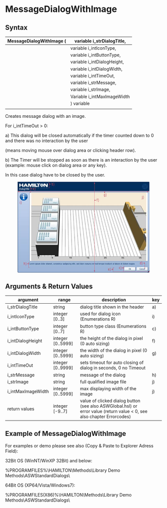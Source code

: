 # MessageDialogWithImage

## Syntax

| MessageDialogWithImage ( | variable i\_strDialogTitle,  |
| ------------------------ | ---------------------------- |
|                          | variable i\_intIconType,     |
|                          | variable i\_intButtonType,   |
|                          | variable i\_intDialogHeight, |
|                          | variable i\_intDialogWidth,  |
|                          | variable i\_intTimeOut,      |
|                          | variable i\_strMessage,      |
|                          | variable i\_strImage,        |
|                          | Variable i\_intMaxImageWidth |
|                          | ) variable                   |
|                          |                              |

Creates message dialog with an image.

For i\_intTimeOut > 0:

a)    This dialog will be closed automatically if the timer counted down to 0 and there was no interaction by the user

(means moving mouse over dialog area or clicking header row).

b)    The Timer will be stopped as soon as there is an interaction by the user (example: mouse click on dialog area or any key).

In this case dialog have to be closed by the user.

<figure><img src="../../../../.gitbook/assets/image (11) (1) (1) (1) (1).png" alt=""><figcaption></figcaption></figure>

## Arguments & Return Values

| argument            | range              | description                                                                                                            | key |
| ------------------- | ------------------ | ---------------------------------------------------------------------------------------------------------------------- | --- |
| i\_strDialogTitle   | string             | dialog title shown in the header                                                                                       | a)  |
| i\_intIconType      | integer \[0..3]    | used for dialog icon (Enumerations R)                                                                                  | i)  |
| i\_intButtonType    | integer \[0..7]    | button type class (Enumerations R)                                                                                     | c)  |
| i\_intDialogHeight  | integer \[0..5999] | the height of the dialog in pixel (0 auto sizing)                                                                      | f)  |
| i\_intDialogWidth   | integer \[0..5999] | the width of the dialog in pixel (0 auto sizing)                                                                       | g)  |
| i\_intTimeOut       | integer \[0..9999] | sets timeout for auto closing of dialog in seconds, 0 no Timeout                                                       |     |
| i\_strMessage       | string             | message of the dialog                                                                                                  | h)  |
| i\_strImage         | string             | full qualified image file                                                                                              | j)  |
| i\_intMaxImageWidth | integer \[0..5999] | max displaying width of the image                                                                                      | j)  |
| return values       | integer \[-9..7]   | value of clicked dialog button (see also ASWGlobal.hsl) or error value (return value < 0, see also chapter Errorcodes) |     |

## Example of MessageDialogWithImage

For examples or demo please see also (Copy & Paste to Explorer Adress Field):

32Bit OS (WinNT/WinXP 32Bit) and below:

%PROGRAMFILES%\HAMILTON\Methods\Library Demo Methods\ASWStandardDialogs\\

64Bit OS (XP64/Vista/Windows7):

%PROGRAMFILES(X86)%\HAMILTON\Methods\Library Demo Methods\ASWStandardDialogs\\
